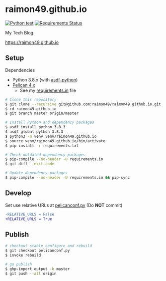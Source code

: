 raimon49.github.io
==================

[![Python test](https://github.com/raimon49/raimon49.github.io/workflows/Python%20test/badge.svg)](https://github.com/raimon49/raimon49.github.io/actions?query=workflow%3A%22Python+test%22)
[![Requirements Status](https://requires.io/github/raimon49/raimon49.github.io/requirements.svg?branch=source)](https://requires.io/github/raimon49/raimon49.github.io/requirements/?branch=source)

My Tech Blog

https://raimon49.github.io

Setup
-----

Dependencies

* Python 3.8.x (with [asdf-python](https://github.com/danhper/asdf-python))
* [Pelican 4.x](http://docs.getpelican.com/en/latest/index.html)
    * See my [requirements.in](requirements.in) file

```bash
# Clone this repository
$ git clone --recursive git@github.com:raimon49/raimon49.github.io.git
$ cd raimon49.github.io
$ git branch master origin/master

# Install Python and dependency packages
$ asdf install python 3.8.3
$ asdf global python 3.8.3
$ python3 -m venv venv/raimon49.github.io
$ source venv/raimon49.github.io/bin/activate
$ pip install -r requirements.txt

# Check outdated dependency packages
$ pip-compile --no-header -U requirements.in
$ git diff --exit-code

# Update dependency packages
$ pip-compile --no-header -U requirements.in && pip-sync
```

Develop
-------

Set use relative URLs at [pelicanconf.py](pelicanconf.py) (Do **NOT** commit)

```diff
-RELATIVE_URLS = False
+RELATIVE_URLS = True
```

Publish
-------

```bash
# checkout stable configure and rebuild
$ git checkout pelicanconf.py
$ invoke rebuild

# go publish
$ ghp-import output -b master
$ git push --all origin
```
